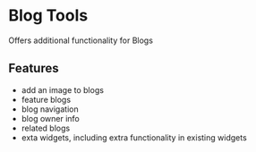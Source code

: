 Blog Tools
==========

Offers additional functionality for Blogs

Features
--------

- add an image to blogs
- feature blogs
- blog navigation
- blog owner info
- related blogs
- exta widgets, including extra functionality in existing widgets